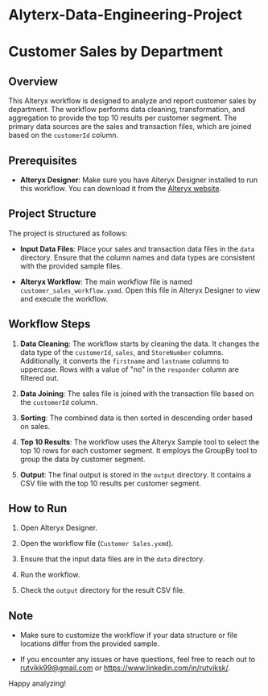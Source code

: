 # Alyterx-Data-Engineering-Project
#  Customer Sales by Department

## Overview

This Alteryx workflow is designed to analyze and report customer sales by department. The workflow performs data cleaning, transformation, and aggregation to provide the top 10 results per customer segment. The primary data sources are the sales and transaction files, which are joined based on the `customerId` column.

## Prerequisites

- **Alteryx Designer**: Make sure you have Alteryx Designer installed to run this workflow. You can download it from the [Alteryx website](https://www.alteryx.com/products/designer).

## Project Structure

The project is structured as follows:

- **Input Data Files**: Place your sales and transaction data files in the `data` directory. Ensure that the column names and data types are consistent with the provided sample files.

- **Alteryx Workflow**: The main workflow file is named `customer_sales_workflow.yxmd`. Open this file in Alteryx Designer to view and execute the workflow.

## Workflow Steps

1. **Data Cleaning**: The workflow starts by cleaning the data. It changes the data type of the `customerId`, `sales`, and `StoreNumber` columns. Additionally, it converts the `firstname` and `lastname` columns to uppercase. Rows with a value of "no" in the `responder` column are filtered out.

2. **Data Joining**: The sales file is joined with the transaction file based on the `customerId` column.

3. **Sorting**: The combined data is then sorted in descending order based on sales.

4. **Top 10 Results**: The workflow uses the Alteryx Sample tool to select the top 10 rows for each customer segment. It employs the GroupBy tool to group the data by customer segment.

5. **Output**: The final output is stored in the `output` directory. It contains a CSV file with the top 10 results per customer segment.

## How to Run

1. Open Alteryx Designer.

2. Open the workflow file (`Customer Sales.yxmd`).

3. Ensure that the input data files are in the `data` directory.

4. Run the workflow.

5. Check the `output` directory for the result CSV file.

## Note

- Make sure to customize the workflow if your data structure or file locations differ from the provided sample.

- If you encounter any issues or have questions, feel free to reach out to rutvikk99@gmail.com or https://www.linkedin.com/in/rutviksk/.

Happy analyzing!

